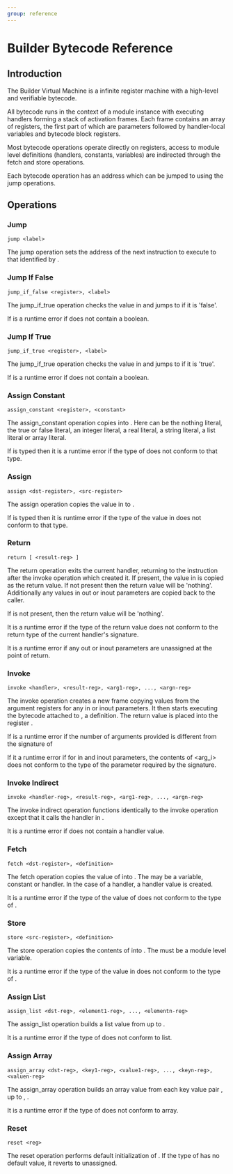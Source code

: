 ```yaml
---
group: reference
---
```

# Builder Bytecode Reference

## Introduction

The Builder Virtual Machine is a infinite register machine with a
high-level and verifiable bytecode.

All bytecode runs in the context of a module instance with executing handlers
forming a stack of activation frames. Each frame contains an array of registers,
the first part of which are parameters followed by handler-local variables and
bytecode block registers.

Most bytecode operations operate directly on registers, access to module level
definitions (handlers, constants, variables) are indirected through the fetch
and store operations.

Each bytecode operation has an address which can be jumped to using the jump
operations.

## Operations

### Jump

    jump <label>

The jump operation sets the address of the next instruction to execute to
that identified by <label>.

### Jump If False

    jump_if_false <register>, <label>

The jump_if_true operation checks the value in <register> and jumps to <label>
if it is 'false'.

If is a runtime error if <register> does not contain a boolean.

### Jump If True

    jump_if_true <register>, <label>

The jump_if_true operation checks the value in <register> and jumps to <label>
if it is 'true'.

If is a runtime error if <register> does not contain a boolean.

### Assign Constant

    assign_constant <register>, <constant>

The assign_constant operation copies <constant> into <register>. Here <constant>
can be the nothing literal, the true or false literal, an integer literal, a
real literal, a string literal, a list literal or array literal.

If <register> is typed then it is a runtime error if the type of <constant>
does not conform to that type.

### Assign

    assign <dst-register>, <src-register>

The assign operation copies the value in <src-register> to <dst-register>.

If <dst-register> is typed then it is runtime error if the type of the value
in <src-register> does not conform to that type.

### Return

    return [ <result-reg> ]

The return operation exits the current handler, returning to the instruction after
the invoke operation which created it. If present, the value in <result-reg> is
copied as the return value. If not present then the return value will be 'nothing'.
Additionally any values in out or inout parameters are copied back to the caller.

If <result-reg> is not present, then the return value will be 'nothing'.

It is a runtime error if the type of the return value does not conform to the
return type of the current handler's signature.

It is a runtime error if any out or inout parameters are unassigned at the point
of return.

### Invoke

    invoke <handler>, <result-reg>, <arg1-reg>, ..., <argn-reg>

The invoke operation creates a new frame copying values from the argument registers
for any in or inout parameters. It then starts executing the bytecode attached
to <handler>, a definition. The return value is placed into the register <result-reg>.

If is a runtime error if the number of arguments provided is different from the
signature of <handler>

If it a runtime error if for in and inout parameters, the contents of <arg_i>
does not conform to the type of the parameter required by the signature.

### Invoke Indirect

    invoke <handler-reg>, <result-reg>, <arg1-reg>, ..., <argn-reg>

The invoke indirect operation functions identically to the invoke operation
except that it calls the handler in <handler-reg>.

It is a runtime error if <handler-reg> does not contain a handler value.

### Fetch

    fetch <dst-register>, <definition>

The fetch operation copies the value of <definition> into <dst-register>. The
<definition> may be a variable, constant or handler. In the case of a handler,
a handler value is created.

It is a runtime error if the type of the value of <definition> does not conform
to the type of <dst-register>.

### Store

    store <src-register>, <definition>

The store operation copies the contents of <src-register> into <definition>. The
<definition> must be a module level variable.

It is a runtime error if the type of the value in <src-register> does not conform
to the type of <definition>.

### Assign List

    assign_list <dst-reg>, <element1-reg>, ..., <elementn-reg>

The assign_list operation builds a list value from <element1-reg> up to
<elementn-reg>.

It is a runtime error if the type of <dst-reg> does not conform to list.

### Assign Array

    assign_array <dst-reg>, <key1-reg>, <value1-reg>, ..., <keyn-reg>, <valuen-reg>

The assign_array operation builds an array value from each key value pair
<key1-reg>, <value1-reg> up to <keyn-reg>, <valuen-reg>.

It is a runtime error if the type of <dst-reg> does not conform to array.

### Reset

    reset <reg>

The reset operation performs default initialization of <reg>. If the type of
<reg> has no default value, it reverts to unassigned.
